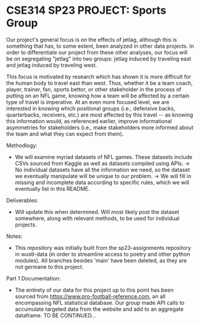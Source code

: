 # CSE314 SP23 PROJECT: Sports Group

Our project's general focus is on the effects of jetlag, although this is something that has, to some extent, been analyzed in other data projects. In order to differentiate our project from these other analyses, our focus will be on segregating "jetlag" into two groups: jetlag induced by traveling east and jetlag induced by traveling west.

This focus is motivated by research which has shown it is more difficult for the human body to travel east than west. Thus, whether it be a team coach, player, trainer, fan, sports bettor, or other stakeholder in the process of putting on an NFL game, knowing how a team will be affected by a certain type of travel is imperative. At an even more focused level, we are interested in knowing which positional groups (i.e., defensive backs, quarterbacks, receivers, etc.) are most affected by this travel -- as knowing this information would, as referenced earlier, improve informational asymmetries for stakeholders (i.e., make stakeholders more informed about the team and what they can expect from them). 

Methodlogy:
- We will examine myriad datasets of NFL games. These datasets include CSVs sourced from Kaggle as well as datasets compiled using APIs.
  -> No individual datasets have all the information we need, so the dataset we eventually manipulate will be unique to our problem.
  -> We will fill in missing and incomplete data according to specific rules, which we will eventually list in this README.

Deliverables:
- Will update this when determined. Will most likely post the dataset somewhere, along with relevant methods, to be used for individual projects.

Notes:
- This repository was initially built from the sp23-assignments repository in wustl-data (in order to streamline access to poetry and other python modules). All branches besides 'main' have been deleted, as they are not germane to this project.

Part 1 Documentation: 
- The entirety of our data for this project up to this point has been sourced from https://www.pro-football-reference.com, an all encompassing NFL statistical database. Our group made API calls to accumulate targeted data from the website and add to an aggregate dataframe. TO BE CONTINUED... 
